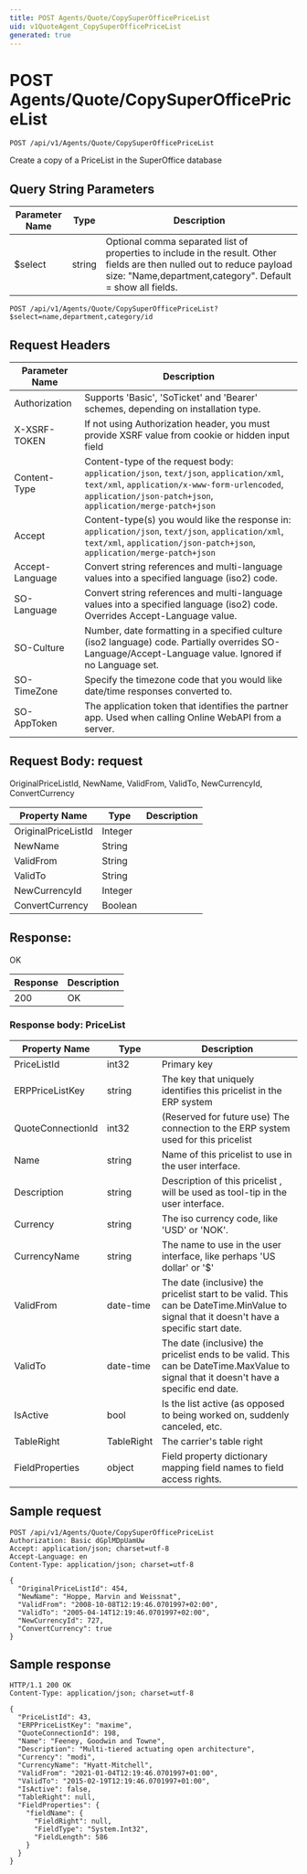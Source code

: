 ```yaml
---
title: POST Agents/Quote/CopySuperOfficePriceList
uid: v1QuoteAgent_CopySuperOfficePriceList
generated: true
---
```


# POST Agents/Quote/CopySuperOfficePriceList

```http
POST /api/v1/Agents/Quote/CopySuperOfficePriceList
```

Create a copy of a PriceList in the SuperOffice database







## Query String Parameters

| Parameter Name | Type |  Description |
|----------------|------|--------------|
| $select | string |  Optional comma separated list of properties to include in the result. Other fields are then nulled out to reduce payload size: "Name,department,category". Default = show all fields. |

```http
POST /api/v1/Agents/Quote/CopySuperOfficePriceList?$select=name,department,category/id
```


## Request Headers

| Parameter Name | Description |
|----------------|-------------|
| Authorization  | Supports 'Basic', 'SoTicket' and 'Bearer' schemes, depending on installation type. |
| X-XSRF-TOKEN   | If not using Authorization header, you must provide XSRF value from cookie or hidden input field |
| Content-Type | Content-type of the request body: `application/json`, `text/json`, `application/xml`, `text/xml`, `application/x-www-form-urlencoded`, `application/json-patch+json`, `application/merge-patch+json` |
| Accept         | Content-type(s) you would like the response in: `application/json`, `text/json`, `application/xml`, `text/xml`, `application/json-patch+json`, `application/merge-patch+json` |
| Accept-Language | Convert string references and multi-language values into a specified language (iso2) code. |
| SO-Language | Convert string references and multi-language values into a specified language (iso2) code. Overrides Accept-Language value. |
| SO-Culture | Number, date formatting in a specified culture (iso2 language) code. Partially overrides SO-Language/Accept-Language value. Ignored if no Language set. |
| SO-TimeZone | Specify the timezone code that you would like date/time responses converted to. |
| SO-AppToken | The application token that identifies the partner app. Used when calling Online WebAPI from a server. |

## Request Body: request 

OriginalPriceListId, NewName, ValidFrom, ValidTo, NewCurrencyId, ConvertCurrency 

| Property Name | Type |  Description |
|----------------|------|--------------|
| OriginalPriceListId | Integer |  |
| NewName | String |  |
| ValidFrom | String |  |
| ValidTo | String |  |
| NewCurrencyId | Integer |  |
| ConvertCurrency | Boolean |  |

## Response:

OK

| Response | Description |
|----------------|-------------|
| 200 | OK |

### Response body: PriceList

| Property Name | Type |  Description |
|----------------|------|--------------|
| PriceListId | int32 | Primary key |
| ERPPriceListKey | string | The key that uniquely identifies this pricelist in the ERP system |
| QuoteConnectionId | int32 | (Reserved for future use) The connection to the ERP system used for this pricelist |
| Name | string | Name of this pricelist to use in the user interface. |
| Description | string | Description of this pricelist , will be used as tool-tip in the user interface. |
| Currency | string | The iso currency code, like 'USD' or 'NOK'. |
| CurrencyName | string | The name to use in the user interface, like perhaps 'US dollar' or '$' |
| ValidFrom | date-time | The date (inclusive) the pricelist start to be valid. This can be DateTime.MinValue to signal that it doesn't have a specific start date. |
| ValidTo | date-time | The date (inclusive) the pricelist ends to be valid. This can be DateTime.MaxValue to signal that it doesn't have a specific end date. |
| IsActive | bool | Is the list active (as opposed to being worked on, suddenly canceled, etc. |
| TableRight | TableRight | The carrier's table right |
| FieldProperties | object | Field property dictionary mapping field names to field access rights. |

## Sample request

```http!
POST /api/v1/Agents/Quote/CopySuperOfficePriceList
Authorization: Basic dGplMDpUamUw
Accept: application/json; charset=utf-8
Accept-Language: en
Content-Type: application/json; charset=utf-8

{
  "OriginalPriceListId": 454,
  "NewName": "Hoppe, Marvin and Weissnat",
  "ValidFrom": "2008-10-08T12:19:46.0701997+02:00",
  "ValidTo": "2005-04-14T12:19:46.0701997+02:00",
  "NewCurrencyId": 727,
  "ConvertCurrency": true
}
```

## Sample response

```http_
HTTP/1.1 200 OK
Content-Type: application/json; charset=utf-8

{
  "PriceListId": 43,
  "ERPPriceListKey": "maxime",
  "QuoteConnectionId": 198,
  "Name": "Feeney, Goodwin and Towne",
  "Description": "Multi-tiered actuating open architecture",
  "Currency": "modi",
  "CurrencyName": "Hyatt-Mitchell",
  "ValidFrom": "2021-01-04T12:19:46.0701997+01:00",
  "ValidTo": "2015-02-19T12:19:46.0701997+01:00",
  "IsActive": false,
  "TableRight": null,
  "FieldProperties": {
    "fieldName": {
      "FieldRight": null,
      "FieldType": "System.Int32",
      "FieldLength": 586
    }
  }
}
```